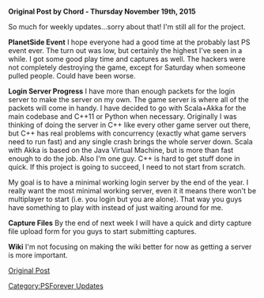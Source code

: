 **Original Post by Chord - Thursday November 19th, 2015**

So much for weekly updates...sorry about that! I'm still all for the
project.

**PlanetSide Event**
I hope everyone had a good time at the probably last PS event ever. The
turn out was low, but certainly the highest I've seen in a while. I got
some good play time and captures as well. The hackers were not
completely destroying the game, except for Saturday when someone pulled
people. Could have been worse.

**Login Server Progress**
I have more than enough packets for the login server to make the server
on my own. The game server is where all of the packets will come in
handy. I have decided to go with Scala+Akka for the main codebase and
C++11 or Python when necessary. Originally I was thinking of doing the
server in C++ like every other game server out there, but C++ has real
problems with concurrency (exactly what game servers need to run fast)
and any single crash brings the whole server down. Scala with Akka is
based on the Java Virtual Machine, but is more than fast enough to do
the job. Also I'm one guy. C++ is hard to get stuff done in quick. If
this project is going to succeed, I need to not start from scratch.

My goal is to have a minimal working login server by the end of the
year. I really want the most minimal working server, even it it means
there won't be multiplayer to start (i.e. you login but you are alone).
That way you guys have something to play with instead of just waiting
around for me.

**Capture Files**
By the end of next week I will have a quick and dirty capture file
upload form for you guys to start submitting captures.

**Wiki**
I'm not focusing on making the wiki better for now as getting a server
is more important.

[Original Post](http://psforever.net/forum/viewtopic.php?f=11&t=26)

[Category:PSForever Updates](Category:PSForever_Updates.md "wikilink")
